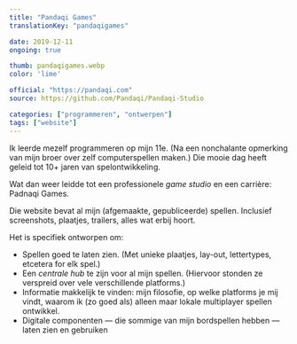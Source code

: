 ```yaml
---
title: "Pandaqi Games"
translationKey: "pandaqigames"

date: 2019-12-11
ongoing: true

thumb: pandaqigames.webp
color: 'lime'

official: "https://pandaqi.com"
source: https://github.com/Pandaqi/Pandaqi-Studio

categories: ["programmeren", "ontwerpen"]
tags: ["website"]
---
```


Ik leerde mezelf programmeren op mijn 11e. (Na een nonchalante opmerking van mijn broer over zelf computerspellen maken.) Die mooie dag heeft geleid tot 10+ jaren van spelontwikkeling.

Wat dan weer leidde tot een professionele _game studio_ en een carrière: Padnaqi Games.

Die website bevat al mijn (afgemaakte, gepubliceerde) spellen. Inclusief screenshots, plaatjes, trailers, alles wat erbij hoort.

Het is specifiek ontworpen om:
* Spellen goed te laten zien. (Met unieke plaatjes, lay-out, lettertypes, etcetera for elk spel.)
* Een _centrale hub_ te zijn voor al mijn spellen. (Hiervoor stonden ze verspreid over vele verschillende platforms.)
* Informatie makkelijk te vinden: mijn filosofie, op welke platforms je mij vindt, waarom ik (zo goed als) alleen maar lokale multiplayer spellen ontwikkel.
* Digitale componenten &mdash; die sommige van mijn bordspellen hebben &mdash; laten zien en gebruiken